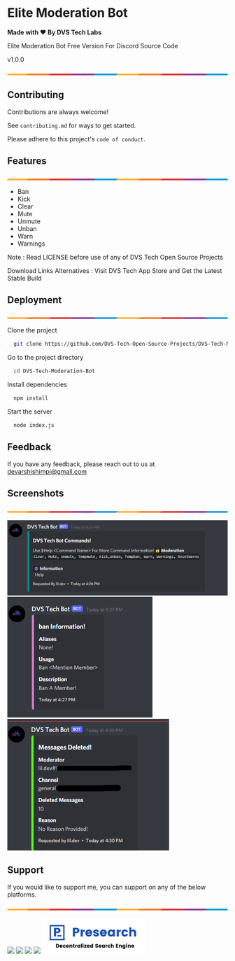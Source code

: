 # Elite Moderation Bot

**Made with ❤ By DVS Tech Labs**

Elite Moderation Bot Free Version For Discord Source Code

v1.0.0

![Border](images/border.png)

## Contributing

Contributions are always welcome!

See `contributing.md` for ways to get started.

Please adhere to this project's `code of conduct`.


## Features

![Border](images/border.png)

- Ban
- Kick
- Clear
- Mute
- Unmute
- Unban
- Warn
- Warnings

Note : Read LICENSE before use of any of DVS Tech Open Source Projects

Download Links Alternatives : Visit DVS Tech App Store and Get the Latest Stable Build

## Deployment

![Border](images/border.png)

Clone the project

```bash
  git clone https://github.com/DVS-Tech-Open-Source-Projects/DVS-Tech-Moderation-Bot.git
```

Go to the project directory

```bash
  cd DVS-Tech-Moderation-Bot
```

Install dependencies

```bash
  npm install
```

Start the server

```bash
  node index.js
```
## Feedback

If you have any feedback, please reach out to us at devarshishimpi@gmail.com

## Screenshots

![Border](images/border.png)

![App Screenshot](images/1.png)
![App Screenshot](images/2.png)
![App Screenshot](images/3.png)

## Support

If you would like to support me, you can support on any of the below platforms.

![Border](images/border.png)

<a href="https://www.vultr.com/?ref=9043736" target="_blank"><img src="https://dvstechgithub.netlify.app/images/vultr-try.png"/></a>
<a href="https://dvsdonatebtc.netlify.app/" target="_blank"><img src="https://dvstechgithub.netlify.app/images/btc-try.png"/></a>
<a href="https://www.patreon.com/dvstech" target="_blank"><img src="https://dvstechgithub.netlify.app/images/patreon-try.png"/></a>
<a href="https://www.buymeacoffee.com/dvstech" target="_blank"><img src="https://dvstechgithub.netlify.app/images/buymeacoffee-try.png"/></a>
<a href="https://presearch.com/signup?rid=4339531" target="_blank"><img src="images/presearch-try.png"/></a>
